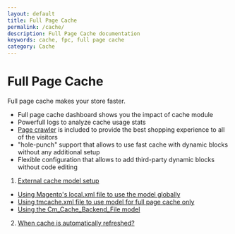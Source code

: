 ```yaml
---
layout: default
title: Full Page Cache
permalink: /cache/
description: Full Page Cache documentation
keywords: cache, fpc, full page cache
category: Cache
---
```


# Full Page Cache

Full page cache makes your store faster.

- Full page cache dashboard shows you the impact of cache module
- Powerfull logs to analyze cache usage stats
- [Page crawler](crawler) is included to provide the best shopping experience
to all of the visitors
- "hole-punch" support that allows to use fast cache with dynamic blocks
without any additional setup
- Flexible configuration that allows to add third-party dynamic blocks without
code editing

1. [External cache model setup](external-cache-model-setup/)
 * [Using Magento's local.xml file to use the model globally](external-cache-model-setup/#using-magento-localxml-file)
 * [Using tmcache.xml file to use model for full page cache only](external-cache-model-setup/#using-tmcachexml-file)
 * [Using the Cm_Cache_Backend_File model](external-cache-model-setup/#using-the-cmcachebackendfile)
2. [When cache is automatically refreshed?](when-cache-is-automatically-refreshed/)
